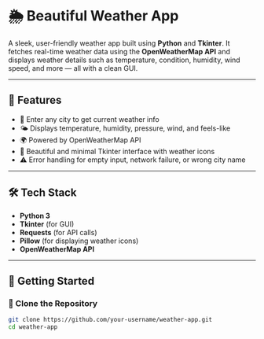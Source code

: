 # 🌦️ Beautiful Weather App

A sleek, user-friendly weather app built using **Python** and **Tkinter**. It fetches real-time weather data using the **OpenWeatherMap API** and displays weather details such as temperature, condition, humidity, wind speed, and more — all with a clean GUI.

---

## 📌 Features

- 🌆 Enter any city to get current weather info
- 🌤 Displays temperature, humidity, pressure, wind, and feels-like
- 🌍 Powered by OpenWeatherMap API
- 🎨 Beautiful and minimal Tkinter interface with weather icons
- ⚠️ Error handling for empty input, network failure, or wrong city name

---

## 🛠️ Tech Stack

- **Python 3**
- **Tkinter** (for GUI)
- **Requests** (for API calls)
- **Pillow** (for displaying weather icons)
- **OpenWeatherMap API**

---

## 🚀 Getting Started

### 📁 Clone the Repository
```bash
git clone https://github.com/your-username/weather-app.git
cd weather-app
